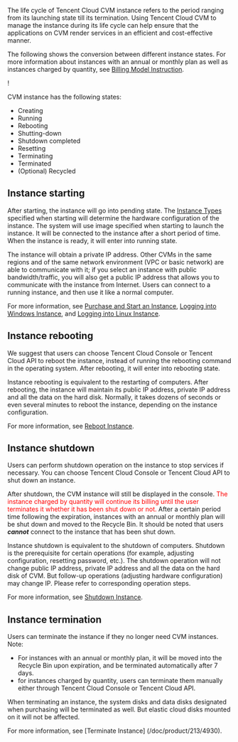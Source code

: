 The life cycle of Tencent Cloud CVM instance refers to the period ranging from its launching state till its termination. Using Tencent Cloud CVM to manage the instance during its life cycle can help ensure that the applications on CVM render services in an efficient and cost-effective manner.

The following shows the conversion between different instance states. For more information about instances with an annual or monthly plan as well as instances charged by quantity, see [Billing Model Instruction](/doc/product/213/2180).

! [](//Mc.qcloudimg.com/static/img/551771757a0419084585ccbfad776d86/image.png)

CVM instance has the following states:
- Creating 
- Running 
- Rebooting
- Shutting-down 
- Shutdown completed 
- Resetting
- Terminating 
- Terminated 
- (Optional) Recycled


## Instance starting
After starting, the instance will go into pending state. The [Instance Types](/document/product/213/7153) specified when starting will determine the hardware configuration of the instance. The system will use image specified when starting to launch the instance. It will be connected to the instance after a short period of time. When the instance is ready, it will enter into running state.

The instance will obtain a private IP address. Other CVMs in the same regions and of the same network environment (VPC or basic network) are able to communicate with it; if you select an instance with public bandwidth/traffic, you will also get a public IP address that allows you to communicate with the instance from Internet. Users can connect to a running instance, and then use it like a normal computer.

For more information, see [Purchase and Start an Instance](/doc/product/213/4855), [Logging into Windows Instance](/doc/product/213/5435), and [Logging into Linux Instance](/doc/product/213/5436).

## Instance rebooting
We suggest that users can choose Tencent Cloud Console or Tencent Cloud API to reboot the instance, instead of running the rebooting command in the operating system. After rebooting, it will enter into rebooting state.

Instance rebooting is equivalent to the restarting of computers. After rebooting, the instance will maintain its public IP address, private IP address and all the data on the hard disk. Normally, it takes dozens of seconds or even several minutes to reboot the instance, depending on the instance configuration.

For more information, see [Reboot Instance](/doc/product/213/4928).

## Instance shutdown

Users can perform shutdown operation on the instance to stop services if necessary. You can choose Tencent Cloud Console or Tencent Cloud API to shut down an instance. 

After shutdown, the CVM instance will still be displayed in the console. <font color="red">The instance charged by quantity will continue its billing until the user terminates it whether it has been shut down or not. </font>After a certain period time following the expiration, instances with an annual or monthly plan will be shut down and moved to the Recycle Bin. It should be noted that users ***cannot*** connect to the instance that has been shut down.

Instance shutdown is equivalent to the shutdown of computers. Shutdown is the prerequisite for certain operations (for example, adjusting configuration, resetting password, etc.). The shutdown operation will not change public IP address, private IP address and all the data on the hard disk of CVM. But follow-up operations (adjusting hardware configuration) may change IP. Please refer to corresponding operation steps.

For more information, see [Shutdown Instance](/doc/product/213/4929).

## Instance termination
Users can terminate the instance if they no longer need CVM instances. Note:
- For instances with an annual or monthly plan, it will be moved into the Recycle Bin upon expiration, and be terminated automatically after 7 days.
- for instances charged by quantity, users can terminate them manually either through Tencent Cloud Console or Tencent Cloud API.

When terminating an instance, the system disks and data disks designated when purchasing will be terminated as well. But elastic cloud disks mounted on it will not be affected.

For more information, see [Terminate Instance] (/doc/product/213/4930).